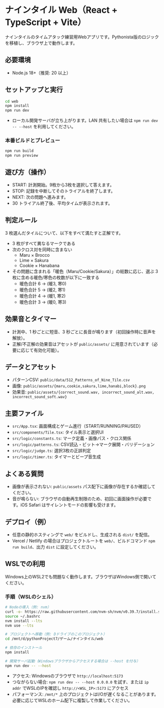 # ナインタイル Web（React + TypeScript + Vite）

ナインタイルのタイムアタック練習用Webアプリです。Pythonista版のロジックを移植し、ブラウザ上で動作します。

## 必要環境
- Node.js 18+（推奨: 20 以上）

## セットアップと実行
```bash
cd web
npm install
npm run dev
```
- ローカル開発サーバが立ち上がります。LAN 共有したい場合は `npm run dev -- --host` を利用してください。

### 本番ビルドとプレビュー
```bash
npm run build
npm run preview
```

## 遊び方（操作）
- START: 計測開始。9枚から3枚を選択して答えます。
- STOP: 記録を中断してそのトライアルを終了します。
- NEXT: 次の問題へ進みます。
- 30 トライアル終了後、平均タイムが表示されます。

## 判定ルール
3 枚選んだタイルについて、以下をすべて満たすと正解です。
- 3 枚がすべて異なるマークである
- 次のクロス対を同時に含まない
  - Maru × Brocco
  - Lime × Sakura
  - Cookie × Hanabana
- その問題に含まれる「暖色（Maru/Cookie/Sakura）」の総数に応じ、選ぶ 3 枚に含める暖色/寒色の枚数が以下に一致する
  - 暖色合計 6 → (暖3, 寒0)
  - 暖色合計 5 → (暖2, 寒1)
  - 暖色合計 4 → (暖1, 寒2)
  - 暖色合計 3 → (暖0, 寒3)

## 効果音とタイマー
- 計測中、1 秒ごとに短音、3 秒ごとに長音が鳴ります（初回操作時に音声を解放）。
- 正解/不正解の効果音はアセットが `public/assets/` に用意されています（必要に応じて有効化可能）。

## データとアセット
- パターンCSV: `public/data/512_Patterns_of_Nine_Tile.csv`
- 画像: `public/assets/{maru,cookie,sakura,lime,hanabi,block}.png`
- 効果音: `public/assets/{correct_sound.wav, incorrect_sound_alt.wav, incorrect_sound_soft.wav}`

## 主要ファイル
- `src/App.tsx`: 画面構成とゲーム進行（START/RUNNING/PAUSED）
- `src/components/Tile.tsx`: タイル表示と選択UI
- `src/logic/constants.ts`: マーク定義・画像パス・クロス関係
- `src/logic/patterns.ts`: CSV読込・ビット→マーク展開・バリデーション
- `src/logic/judge.ts`: 選択3枚の正誤判定
- `src/logic/timer.ts`: タイマーとビープ音生成

## よくある質問
- 画像が表示されない: `public/assets` パス配下に画像が存在するか確認してください。
- 音が鳴らない: ブラウザの自動再生制限のため、初回に画面操作が必要です。iOS Safari はサイレントモードの影響も受けます。

## デプロイ（例）
- 任意の静的ホスティングで `web/` をビルドし、生成される `dist/` を配信。
- Vercel / Netlify の場合はプロジェクトルートを `web/`、ビルドコマンド `npm run build`、出力 `dist` に設定してください。

## WSLでの利用
Windows上のWSL2でも問題なく動作します。ブラウザはWindows側で開いてください。

### 手順（WSLのシェル）
```bash
# Nodeの導入（例: nvm）
curl -o- https://raw.githubusercontent.com/nvm-sh/nvm/v0.39.7/install.sh | bash
source ~/.bashrc
nvm install --lts
nvm use --lts

# プロジェクトへ移動（例: Dドライブのこのプロジェクト）
cd /mnt/d/pythonProject7/ゲーム/ナインタイル/web

# 依存のインストール
npm install

# 開発サーバ起動（Windowsブラウザからアクセスする場合は --host を付与）
npm run dev -- --host
```

- アクセス: Windowsのブラウザで `http://localhost:5173`
- つながらない場合: `npm run dev -- --host 0.0.0.0` を試す、または `ip addr` でWSLのIPを確認し `http://<WSL_IP>:5173` にアクセス
- パフォーマンス: `/mnt/*` 上のプロジェクトはI/Oが遅くなることがあります。必要に応じてWSLのホーム配下に複製して作業してください。
